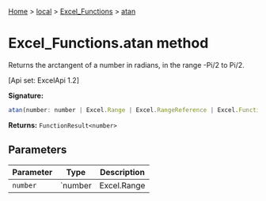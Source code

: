 [Home](./index) &gt; [local](local.md) &gt; [Excel\_Functions](local.excel_functions.md) &gt; [atan](local.excel_functions.atan.md)

# Excel\_Functions.atan method

Returns the arctangent of a number in radians, in the range -Pi/2 to Pi/2. 

 \[Api set: ExcelApi 1.2\]

**Signature:**
```javascript
atan(number: number | Excel.Range | Excel.RangeReference | Excel.FunctionResult<any>): FunctionResult<number>;
```
**Returns:** `FunctionResult<number>`

## Parameters

|  Parameter | Type | Description |
|  --- | --- | --- |
|  `number` | `number | Excel.Range | Excel.RangeReference | Excel.FunctionResult<any>` |  |

